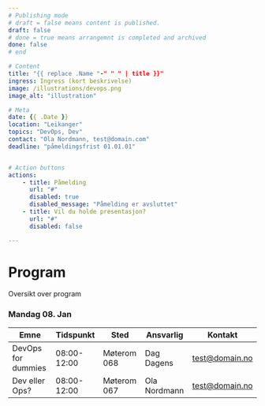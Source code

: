 ```yaml
---
# Publishing mode
# draft = false means content is published. 
draft: false
# done = true means arrangemnt is completed and archived
done: false
# end

# Content
title: "{{ replace .Name "-" " " | title }}"
ingress: Ingress (kort beskrivelse)
image: /illustrations/devops.png
image_alt: "illustration"

# Meta
date: {{ .Date }}
location: "Leikanger"
topics: "DevOps, Dev"
contact: "Ola Nordmann, test@domain.com"
deadline: "påmeldingsfrist 01.01.01"


# Action buttons
actions:
    - title: Påmelding
      url: "#"
      disabled: true
      disabled_message: "Påmelding er avsluttet"
    - title: Vil du holde presentasjon?
      url: "#"
      disabled: false

---
```


# Program
Oversikt over program

### Mandag 08. Jan

| Emne   | Tidspunkt   | Sted        | Ansvarlig    | Kontakt        |
|-------------|--------|-------------|--------------|----------------|
| DevOps for dummies | 08:00-12:00 | Møterom 068 | Dag Dagens   | test@domain.no |
| Dev eller Ops? | 08:00-12:00    | Møterom 067 | Ola Nordmann | test@domain.no |
